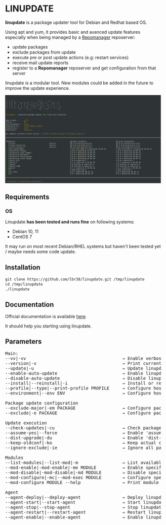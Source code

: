 
<h1>LINUPDATE</h1>

**linupdate** is a package updater tool for Debian and Redhat based OS.

Using apt and yum, it provides basic and avanced update features especially when being managed by a <a href="https://github.com/lbr38/repomanager">Repomanager</a> reposerver:
- update packages
- exclude packages from update
- execute pre or post update actions (e.g: restart services)
- receive mail update reports
- register to a **Repomanager** reposerver and get configuration from that server

linupdate is a modular tool. New modules could be added in the future to improve the update experience.

![alt text](https://raw.githubusercontent.com/lbr38/resources/main/screenshots/linupdate/linupdate-1.png)

<h2>Requirements</h2>

<h3>OS</h3>

Linupdate **has been tested and runs fine** on following systems:
- Debian 10, 11
- CentOS 7

It may run on most recent Debian/RHEL systems but haven't been tested yet / maybe needs some code update.

<h2>Installation</h2>

```
git clone https://github.com/lbr38/linupdate.git /tmp/linupdate
cd /tmp/linupdate
./linupdate
```

<h2>Documentation</h2>

Official documentation is available <a href="https://github.com/lbr38/linupdate/wiki">here</a>.

It should help you starting using linupdate.


<h2>Parameters</h2>

<pre>
Main:
--vv|-vv                                     → Enable verbose mode
--version|-v                                 → Print current version
--update|-u                                  → Update linupdate to the last available release on github
--enable-auto-update                         → Enable linupdate automatic update
--disable-auto-update                        → Disable linupdate automatic update
--install|--reinstall|-i                     → Install or reinstall linupdate (/!\ will delete actual configuration)
--profile|--type|--print-profile PROFILE     → Configure host profile (leave empty to print actual)
--environment|--env ENV                      → Configure host environment (leave empty to print actual)

Package update configuration
--exclude-major|-em PACKAGE                  → Configure packages to exclude on major release update, separated by a comma. Specify 'none' to clean.
--exclude|-e PACKAGE                         → Configure packages to exclude, separated by a comma. Specify 'none' to clean.

Update execution
--check-updates|-cu                          → Check packages to be updated and quit
--assume-yes|--force                         → Enable 'assume yes' (answer 'yes' to every confirm prompt)
--dist-upgrade|-du                           → Enable 'dist-upgrade' for apt (Debian only)
--keep-oldconf|-ko                           → Keep actual configuration file when attempting to be overwrited by apt during package update (Debian only)
--ignore-exclude|-ie                         → Ignore all packages minor or major release update exclusions

Modules
--list-modules|--list-mod|-m                 → List available modules
--mod-enable|-mod-enable|-me MODULE          → Enable specified module
--mod-disable|-mod-disable|-md MODULE        → Disable specified module
--mod-configure|-mc|--mod-exec MODULE        → Configure specified module (using module commands, see module help or documentation)
--mod-configure MODULE --help                → Print module help

Agent
--agent-deploy|--deploy-agent                → Deploy linupdate agent
--agent-start|--start-agent                  → Start linupdate agent
--agent-stop|--stop-agent                    → Stop linupdate agent
--agent-restart|--restart-agent              → Restart linupdate agent
--agent-enable|--enable-agent                → Enable linupdate agent start on boot
</pre>
